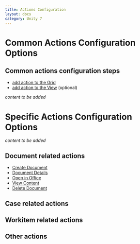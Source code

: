 ```yaml
---
title: Actions Configuration
layout: docs
category: Unity 7
---
```

# Common Actions Configuration Options

## Common actions configuration steps

- [add action to the Grid](grids.md#how-to-add-action-to-the-grid)
- [add action to the View](tags-list/views-tag/tab-action-set.md#how-to-add-action-to-the-view) (optional)

*content to be added*

# Specific Actions Configuration Options

*content to be added*

## Document related actions

- [Create Document](actions/create-document.md)
- [Document Details](actions/document-details.md)
- [Open in Office](actions/open-in-office.md)
- [View Content](actions/view-content.md)
- [Delete Document](actions/delete-document.md)

## Case related actions

## Workitem related actions

## Other actions
